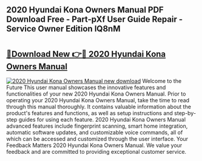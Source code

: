 ## 2020 Hyundai Kona Owners Manual PDF Download Free - Part-pXf User Guide Repair - Service Owner Edition lQ8nM

# <h2><a href="http://bc45163.oget.top/?id=2020+Hyundai+Kona+Owners+Manual">🔗Download New 👉🔴 2020 Hyundai Kona Owners Manual</a></h2>

[![2020 Hyundai Kona Owners Manual new download](https://i.imgur.com/5g1atiW.png)](http://bc45163.oget.top/?id=2020+Hyundai+Kona+Owners+Manual)
Welcome to the Future This user manual showcases the innovative features and functionalities of your new 2020 Hyundai Kona Owners Manual. Prior to operating your 2020 Hyundai Kona Owners Manual, take the time to read through this manual thoroughly. It contains valuable information about the product's features and functions, as well as setup instructions and step-by-step guides for using each feature. 2020 Hyundai Kona Owners Manual advanced features include fingerprint scanning, smart home integration, automatic software updates, and customizable voice commands, all of which can be accessed and customized through the user interface. Your Feedback Matters 2020 Hyundai Kona Owners Manual. We value your feedback and are committed to providing exceptional customer service.
